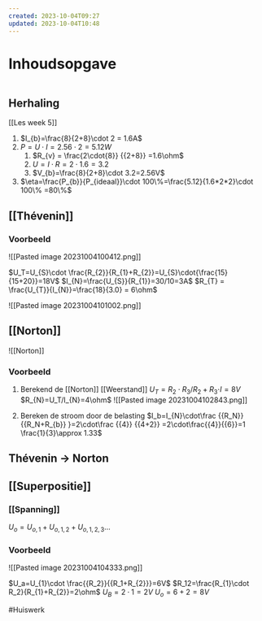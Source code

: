 ```yaml
---
created: 2023-10-04T09:27
updated: 2023-10-04T10:48
---
```

# Inhoudsopgave
```toc
```

## Herhaling
[[Les week 5]]

1. $I_{b}=\frac{8}{2+8}\cdot 2 = 1.6A$
2. $P=U\cdot I=2.56 \cdot 2 =5.12W$
	1. $R_{v} = \frac{2\cdot{8}} {{2+8}} =1.6\ohm$
	2. $U =I\cdot R=2\cdot 1.6=3.2$
	3. $V_{b}=\frac{8}{2+8}\cdot 3.2=2.56V$
3. $\eta=\frac{P_{b}}{P_{ideaal}}\cdot 100\%=\frac{5.12}{1.6*2*2}\cdot 100\% =80\%$

## [[Thévenin]]

### Voorbeeld
![[Pasted image 20231004100412.png]]

$U_T=U_{S}\cdot \frac{R_{2}}{R_{1}+R_{2}}=U_{S}\cdot{\frac{15}{15+20}}=18V$
$I_{N}=\frac{U_{S}}{R_{1}}=30/10=3A$
$R_{T} = \frac{U_{T}}{I_{N}}=\frac{18}{3.0} = 6\ohm$

![[Pasted image 20231004101002.png]]

## [[Norton]]
![[Norton]]

### Voorbeeld
1. Berekend de [[Norton]] [[Weerstand]] 
$U_T={R_{2}\cdot R_3}/{R_2+R_{3}\cdot}I=8V$
$R_{N}=U_T/I_{N}=4\ohm$
![[Pasted image 20231004102843.png]]

2. Bereken de stroom door de belasting
$I_b=I_{N}\cdot\frac {{R_N}} {{R_N+R_{b}} }=2\cdot\frac {{4}} {{4+2}} =2\cdot\frac{{4}}{{6}}=1 \frac{1}{3}\approx 1.33$

## Thévenin → Norton

## [[Superpositie]]

### [[Spanning]] 
$U_o=U_{o,1} + U_{o,1,2} + U_{o,1,2,3} ...$

### Voorbeeld
![[Pasted image 20231004104333.png]]

$U_a=U_{1}\cdot \frac{{R_2}}{{R_1+R_{2}}}=6V$
$R_12=\frac{R_{1}\cdot R_2}{R_{1}+R_{2}}=2\ohm$
$U_{B}=2\cdot 1=2V$
$U_o=6+2=8V$

#Huiswerk 
